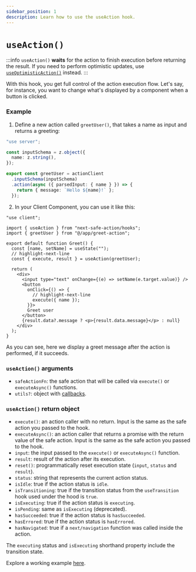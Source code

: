 ```yaml
---
sidebar_position: 1
description: Learn how to use the useAction hook.
---
```


# `useAction()`

:::info
`useAction()` **waits** for the action to finish execution before returning the result. If you need to perform optimistic updates, use [`useOptimisticAction()`](/docs/execute-actions/hooks/useoptimisticaction) instead.
:::

With this hook, you get full control of the action execution flow.
Let's say, for instance, you want to change what's displayed by a component when a button is clicked.

### Example

1. Define a new action called `greetUser()`, that takes a name as input and returns a greeting:

```typescript title=src/app/greet-action.ts
"use server";

const inputSchema = z.object({
  name: z.string(),
});

export const greetUser = actionClient
  .inputSchema(inputSchema)
  .action(async ({ parsedInput: { name } }) => {
    return { message: `Hello ${name}!` };
  });
```

2. In your Client Component, you can use it like this:

```tsx title=src/app/greet.tsx
"use client";

import { useAction } from "next-safe-action/hooks";
import { greetUser } from "@/app/greet-action";

export default function Greet() {
  const [name, setName] = useState("");
  // highlight-next-line
  const { execute, result } = useAction(greetUser);

  return (
    <div>
      <input type="text" onChange={(e) => setName(e.target.value)} />
      <button
        onClick={() => {
          // highlight-next-line
          execute({ name });
        }}>
        Greet user
      </button>
      {result.data?.message ? <p>{result.data.message}</p> : null}
    </div>
  );
}
```

As you can see, here we display a greet message after the action is performed, if it succeeds.

### `useAction()` arguments

- `safeActionFn`: the safe action that will be called via `execute()` or `executeAsync()` functions.
- `utils?`: object with [callbacks](/docs/execute-actions/hooks/hook-callbacks).

### `useAction()` return object

- `execute()`: an action caller with no return. Input is the same as the safe action you passed to the hook.
- `executeAsync()`: an action caller that returns a promise with the return value of the safe action. Input is the same as the safe action you passed to the hook.
- `input`: the input passed to the `execute()` or `executeAsync()` function.
- `result`: result of the action after its execution.
- `reset()`: programmatically reset execution state (`input`, `status` and `result`).
- `status`: string that represents the current action status.
- `isIdle`: true if the action status is `idle`.
- `isTransitioning`: true if the transition status  from the `useTransition` hook used under the hood is `true`.
- `isExecuting`: true if the action status is `executing`.
- `isPending`: same as `isExecuting` (deprecated).
- `hasSucceeded`: true if the action status is `hasSucceeded`.
- `hasErrored`: true if the action status is `hasErrored`.
- `hasNavigated`: true if a `next/navigation` function was called inside the action.

The `executing` status and `isExecuting` shorthand property include the transition state.

Explore a working example [here](<https://github.com/TheEdoRan/next-safe-action/tree/main/apps/playground/src/app/(examples)/hook>).
